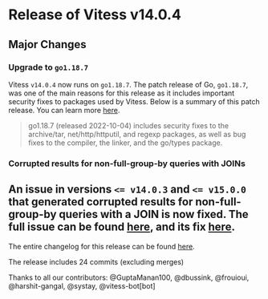 # Release of Vitess v14.0.4
## Major Changes

### Upgrade to `go1.18.7`

Vitess `v14.0.4` now runs on `go1.18.7`.
The patch release of Go, `go1.18.7`, was one of the main reasons for this release as it includes important security fixes to packages used by Vitess.
Below is a summary of this patch release. You can learn more [here](https://go.dev/doc/devel/release#go1.18).

> go1.18.7 (released 2022-10-04) includes security fixes to the archive/tar, net/http/httputil, and regexp packages, as well as bug fixes to the compiler, the linker, and the go/types package.

### Corrupted results for non-full-group-by queries with JOINs

An issue in versions `<= v14.0.3` and `<= v15.0.0` that generated corrupted results for non-full-group-by queries with a JOIN
is now fixed. The full issue can be found [here](https://github.com/vitessio/vitess/issues/11625), and its fix [here](https://github.com/vitessio/vitess/pull/11633).
------------
The entire changelog for this release can be found [here](https://github.com/vitessio/vitess/blob/main/changelog/14.0/14.0.4/changelog.md).

The release includes 24 commits (excluding merges)

Thanks to all our contributors: @GuptaManan100, @dbussink, @frouioui, @harshit-gangal, @systay, @vitess-bot[bot]

